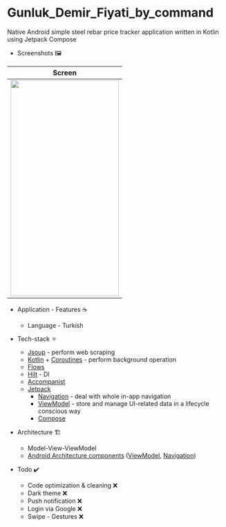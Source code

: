 # Gunluk_Demir_Fiyati_by_command

Native Android simple steel rebar price tracker application written in Kotlin using Jetpack Compose

* Screenshots 🖼️

|Screen|
|------|
|<img src="https://user-images.githubusercontent.com/50905347/157480327-6a185ac4-4bbf-488a-8849-854c4ac830bc.png" width="250" height="500">|

* Application - Features ☕
   * Language - Turkish

* Tech-stack ⚛️
    * [Jsoup](https://jsoup.org) - perform web scraping
    * [Kotlin](https://kotlinlang.org/) + [Coroutines](https://kotlinlang.org/docs/reference/coroutines-overview.html) - perform background operation
    * [Flows](https://developer.android.com/kotlin/flow)
    * [Hilt](https://github.com/google/dagger) - DI
    * [Accompanist](https://github.com/google/accompanist)
    * [Jetpack](https://developer.android.com/jetpack)
        * [Navigation](https://developer.android.com/topic/libraries/architecture/navigation/) - deal with whole in-app navigation      
        * [ViewModel](https://developer.android.com/topic/libraries/architecture/viewmodel) - store and manage UI-related data in a lifecycle conscious way
        * [Compose](https://developer.android.com/jetpack/compose)
* Architecture 🏗️
    * Model-View-ViewModel
    * [Android Architecture components](https://developer.android.com/topic/libraries/architecture) ([ViewModel](https://developer.android.com/topic/libraries/architecture/viewmodel), [Navigation](https://developer.android.com/jetpack/androidx/releases/navigation))
 
 * Todo ✔️
   * Code optimization & cleaning ❌
   * Dark theme ❌
   * Push notification ❌
   * Login via Google ❌
   * Swipe - Gestures ❌
